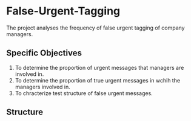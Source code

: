 # False-Urgent-Tagging
The project analyses the frequency of false urgent tagging of company managers.

## Specific Objectives
1. To determine the proportion of urgent messages that managers are involved in.
2. To determine the proportion of true urgent messages in wchih the managers involved in.
3. To chracterize test structure of false urgent messages.

## Structure

